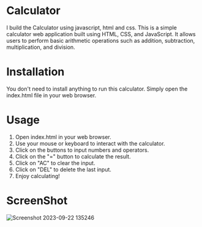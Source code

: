 # Calculator
I build the Calculator using javascript, html and css.
This is a simple calculator web application built using HTML, CSS, and JavaScript. It allows users to perform basic arithmetic operations such as addition, subtraction, multiplication, and division.

# Installation
You don't need to install anything to run this calculator. Simply open the index.html file in your web browser.

# Usage
1. Open index.html in your web browser.
2. Use your mouse or keyboard to interact with the calculator.
3. Click on the buttons to input numbers and operators.
4. Click on the "=" button to calculate the result.
5. Click on "AC" to clear the input.
6. Click on "DEL" to delete the last input.
7. Enjoy calculating!

# ScreenShot

![Screenshot 2023-09-22 135246](https://github.com/mangesh0137/Calculator/assets/131867192/de240d8b-6cb3-4f3a-b1f1-f464f4df10ac)
